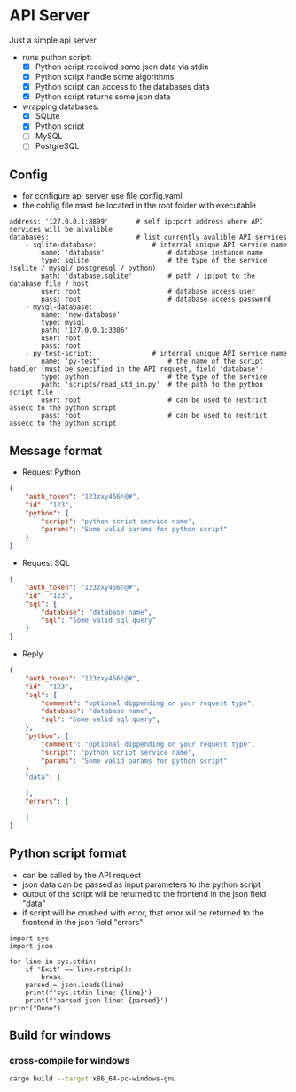 # API Server

Just a simple api server 

- runs puthon script:
    - [x] Python script received some json data via stdin
    - [x] Python script handle some algorithms
    - [x] Python script can access to the databases data
    - [x] Python script returns some json data
- wrapping databases:
    - [x] SQLite
    - [x] Python script
    - [ ] MySQL
    - [ ] PostgreSQL

## Config

- for configure api server use file config.yaml
- the cobfig file mast be located in the root folder with executable

```
address: '127.0.0.1:8899'       # self ip:port address where API services will be alvalible
databases:                      # list currently avalible API services
    - sqlite-database:              # internal unique API service name
        name: 'database'                # database instance name
        type: sqlite                    # the type of the service (sqlite / mysql/ postgresql / python)
        path: 'database.sqlite'         # path / ip:pot to the database file / host 
        user: root                      # database access user
        pass: root                      # database access password
    - mysql-database:
        name: 'new-database'
        type: mysql
        path: '127.0.0.1:3306'
        user: root
        pass: root
    - py-test-script:               # internal unique API service name
        name: 'py-test'                 # the name of the script handler (must be specified in the API request, field 'database')
        type: python                    # the type of the service
        path: 'scripts/read_std_in.py'  # the path to the python script file
        user: root                      # can be used to restrict assecc to the python script
        pass: root                      # can be used to restrict assecc to the python script
```

## Message format

- Request Python

```json
{
    "auth_token": "123zxy456!@#",
    "id": "123",
    "python": {
        "script": "python script service name",
        "params": "Some valid params for python script"
    }
}
```

- Request SQL

```json
{
    "auth_token": "123zxy456!@#",
    "id": "123",
    "sql": {
        "database": "database name",
        "sql": "Some valid sql query"
    }
}
```

- Reply

```json
{
    "auth_token": "123zxy456!@#",
    "id": "123",
    "sql": {
        "comment": "optional dippending on your request type",
        "database": "database name",
        "sql": "Some valid sql query",
    },
    "python": {
        "comment": "optional dippending on your request type",
        "script": "python script service name",
        "params": "Some valid params for python script"
    }
    "data": [

    ],
    "errors": [

    ]
}
```

## Python script format
- can be called by the API request
- json data can be passed as input parameters to the python script
- output of the script will be returned to the frontend in the json field "data"
- if script will be crushed with error, that error wil be returned to the frontend in the json field "errors"

```
import sys
import json

for line in sys.stdin:
    if 'Exit' == line.rstrip():
        break
    parsed = json.loads(line)
    print(f'sys.stdin line: {line}')
    print(f'parsed json line: {parsed}')
print("Done")
```

## Build for windows

### cross-compile for windows

```bash
cargo build --target x86_64-pc-windows-gnu
```